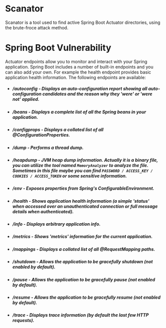 # Scanator
Scanator is a tool used to find active Spring Boot Actuator directories, using the brute-froce attack method.

# Spring Boot Vulnerability

Actuator endpoints allow you to monitor and interact with your Spring application. Spring Boot includes a number of built-in endpoints and you can also add your own. For example the health endpoint provides basic application health information. The following endpoints are available: 

* ##### /autoconfig - Displays an auto-configuration report showing all auto-configuration candidates and the reason why they 'were' or 'were not' applied.
* ##### /beans - Displays a complete list of all the Spring beans in your application.
* ##### /configprops - Displays a collated list of all @ConfigurationProperties.
* ##### /dump - Performs a thread dump.
* ##### /heapdump - JVM heap dump information. Actually it is a binary file, you can utilize the tool named ``MemoryAnalyzer`` to analyze the file. Sometimes in this file maybe you can find ``PASSWORD / ACCESS_KEY / COOKIES / ACCESS_TOKEN`` or some sensitive information.
* ##### /env - Exposes properties from Spring's ConfigurableEnvironment.
* ##### /health - Shows application health information (a simple 'status' when accessed over an unauthenticated connection or full message details when authenticated).
* ##### /info - Displays arbitrary application info.
* ##### /metrics - Shows 'metrics' information for the current application.
* ##### /mappings - Displays a collated list of all @RequestMapping paths.
* ##### /shutdown - Allows the application to be gracefully shutdown (not enabled by default).
* ##### /pause - Allows the application to be gracefully pause (not enabled by default).
* ##### /resume - Allows the application to be gracefully resume (not enabled by default).
* ##### /trace - Displays trace information (by default the last few HTTP requests).
